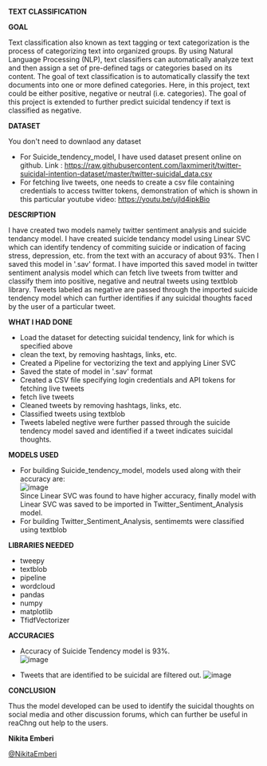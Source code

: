**TEXT CLASSIFICATION**

**GOAL**

Text classification also known as text tagging or text categorization is the process of categorizing text into organized groups. By using Natural Language Processing (NLP), text classifiers can automatically analyze text and then assign a set of pre-defined tags or categories based on its content. The goal of text classification is to automatically classify the text documents into one or more defined categories. Here, in this project, text could be either positive, negative or neutral (i.e. categories). The goal of this project is extended to further predict suicidal tendency if text is classified as negative.

**DATASET**

You don't need to downlaod any dataset
- For Suicide_tendency_model, I have used dataset present online on github. Link : https://raw.githubusercontent.com/laxmimerit/twitter-suicidal-intention-dataset/master/twitter-suicidal_data.csv
- For fetching live tweets, one needs to create a csv file containing credentials to access twitter tokens, demonstration of which is shown in this particular youtube video:  https://youtu.be/ujId4ipkBio

**DESCRIPTION**

I have created two models namely twitter sentiment analysis and suicide tendancy model. I have created suicide tendancy model using Linear SVC which can identify tendency of commiting suicide or indication of facing stress, depression, etc. from the text with an accuracy of about 93%. Then I saved this model in '.sav' format. I have imported this saved model in twitter sentiment analysis model which can fetch live tweets from twitter and classify them into positive, negative and neutral tweets using textblob library.
Tweets labeled as negative are passed through the imported suicide tendency model which can further identifies if any suicidal thoughts faced by the user of a particular tweet.

**WHAT I HAD DONE**

- Load the dataset for detecting suicidal tendency, link for which is specified above
- clean the text, by removing hashtags, links, etc.
- Created a Pipeline for vectorizing the text and applying Liner SVC
- Saved the state of model in '.sav' format
- Created a CSV file specifying login credentials and API tokens for fetching live tweets
- fetch live tweets
- Cleaned tweets by removing hashtags, links, etc.
- Classified tweets using textblob
- Tweets labeled negtive were further passed through the suicide tendency model saved and identified if a tweet indicates suicidal thoughts.

**MODELS USED**

- For building Suicide_tendency_model, models used along with their accuracy are:</br>
  ![image](https://user-images.githubusercontent.com/59737567/139440410-3b7b329a-2a7b-4a4e-a64c-f5ee7420879e.png)</br>
  Since Linear SVC was found to have higher accuracy, finally model with Linear SVC was saved to be imported in Twitter_Sentiment_Analysis model.</br>
- For building Twitter_Sentiment_Analysis, sentimemts were classified using textblob

**LIBRARIES NEEDED**

- tweepy
- textblob
- pipeline
- wordcloud
- pandas
- numpy
- matplotlib
- TfidfVectorizer

**ACCURACIES**

- Accuracy of Suicide Tendency model is 93%. </br>
![image](https://user-images.githubusercontent.com/59737567/138963243-7342ef1b-5098-4bda-9876-a7a0355d83ed.png)

- Tweets that are identified to be suicidal are filtered out.
![image](https://user-images.githubusercontent.com/59737567/138963043-b7e159a2-97e1-4142-ad22-b4eec48a8532.png)

**CONCLUSION**

Thus the model developed can be used to identify the suicidal thoughts on social media and other discussion forums, which can further be useful in reaChng out help to the users.

**Nikita Emberi**

[@NikitaEmberi](https://github.com/NikitaEmberi)
